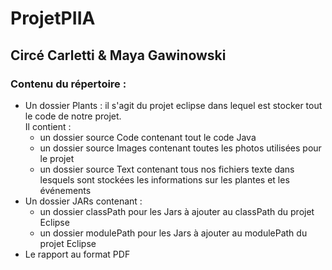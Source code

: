 # ProjetPIIA

## Circé Carletti & Maya Gawinowski

### Contenu du répertoire :

* Un dossier Plants : il s'agit du projet eclipse dans lequel est stocker tout le code de notre projet. <br> Il contient :
  * un dossier source Code contenant tout le code Java
  * un dossier source Images contenant toutes les photos utilisées pour le projet
  * un dossier source Text contenant tous nos fichiers texte dans lesquels sont stockées les informations sur les plantes et les événements
* Un dossier JARs contenant :
  * un dossier classPath pour les Jars à ajouter au classPath du projet Eclipse
  * un dossier modulePath pour les Jars à ajouter au modulePath du projet Eclipse
* Le rapport au format PDF
